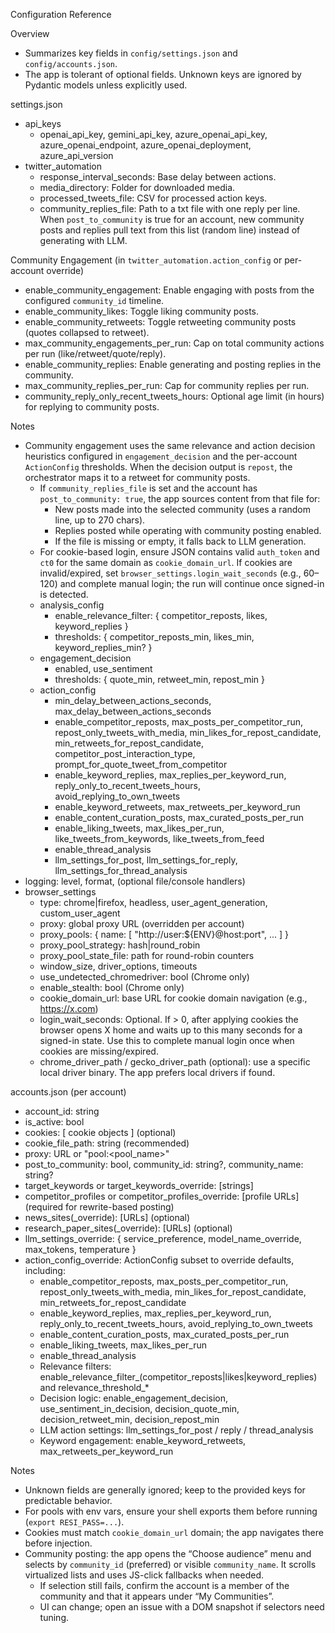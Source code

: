 Configuration Reference

Overview

- Summarizes key fields in `config/settings.json` and `config/accounts.json`.
- The app is tolerant of optional fields. Unknown keys are ignored by Pydantic models unless explicitly used.

settings.json

- api_keys
  - openai_api_key, gemini_api_key, azure_openai_api_key, azure_openai_endpoint, azure_openai_deployment, azure_api_version
- twitter_automation
  - response_interval_seconds: Base delay between actions.
  - media_directory: Folder for downloaded media.
  - processed_tweets_file: CSV for processed action keys.
  - community_replies_file: Path to a txt file with one reply per line. When `post_to_community` is true for an account, new community posts and replies pull text from this list (random line) instead of generating with LLM.

Community Engagement (in `twitter_automation.action_config` or per-account override)
- enable_community_engagement: Enable engaging with posts from the configured `community_id` timeline.
- enable_community_likes: Toggle liking community posts.
- enable_community_retweets: Toggle retweeting community posts (quotes collapsed to retweet).
- max_community_engagements_per_run: Cap on total community actions per run (like/retweet/quote/reply).
- enable_community_replies: Enable generating and posting replies in the community.
- max_community_replies_per_run: Cap for community replies per run.
- community_reply_only_recent_tweets_hours: Optional age limit (in hours) for replying to community posts.

Notes
- Community engagement uses the same relevance and action decision heuristics configured in `engagement_decision` and the per-account `ActionConfig` thresholds. When the decision output is `repost`, the orchestrator maps it to a retweet for community posts.
  - If `community_replies_file` is set and the account has `post_to_community: true`, the app sources content from that file for:
    - New posts made into the selected community (uses a random line, up to 270 chars).
    - Replies posted while operating with community posting enabled.
    - If the file is missing or empty, it falls back to LLM generation.
  - For cookie-based login, ensure JSON contains valid `auth_token` and `ct0` for the same domain as `cookie_domain_url`. If cookies are invalid/expired, set `browser_settings.login_wait_seconds` (e.g., 60–120) and complete manual login; the run will continue once signed-in is detected.
  - analysis_config
    - enable_relevance_filter: { competitor_reposts, likes, keyword_replies }
    - thresholds: { competitor_reposts_min, likes_min, keyword_replies_min? }
  - engagement_decision
    - enabled, use_sentiment
    - thresholds: { quote_min, retweet_min, repost_min }
  - action_config
    - min_delay_between_actions_seconds, max_delay_between_actions_seconds
    - enable_competitor_reposts, max_posts_per_competitor_run, repost_only_tweets_with_media,
      min_likes_for_repost_candidate, min_retweets_for_repost_candidate,
      competitor_post_interaction_type, prompt_for_quote_tweet_from_competitor
    - enable_keyword_replies, max_replies_per_keyword_run, reply_only_to_recent_tweets_hours, avoid_replying_to_own_tweets
    - enable_keyword_retweets, max_retweets_per_keyword_run
    - enable_content_curation_posts, max_curated_posts_per_run
    - enable_liking_tweets, max_likes_per_run, like_tweets_from_keywords, like_tweets_from_feed
    - enable_thread_analysis
    - llm_settings_for_post, llm_settings_for_reply, llm_settings_for_thread_analysis
- logging: level, format, (optional file/console handlers)
- browser_settings
  - type: chrome|firefox, headless, user_agent_generation, custom_user_agent
  - proxy: global proxy URL (overridden per account)
  - proxy_pools: { name: [ "http://user:${ENV}@host:port", ... ] }
  - proxy_pool_strategy: hash|round_robin
  - proxy_pool_state_file: path for round-robin counters
  - window_size, driver_options, timeouts
  - use_undetected_chromedriver: bool (Chrome only)
  - enable_stealth: bool (Chrome only)
  - cookie_domain_url: base URL for cookie domain navigation (e.g., https://x.com)
  - login_wait_seconds: Optional. If > 0, after applying cookies the browser opens X home and waits up to this many seconds for a signed-in state. Use this to complete manual login once when cookies are missing/expired.
  - chrome_driver_path / gecko_driver_path (optional): use a specific local driver binary. The app prefers local drivers if found.

accounts.json (per account)

- account_id: string
- is_active: bool
- cookies: [ cookie objects ] (optional)
- cookie_file_path: string (recommended)
- proxy: URL or "pool:<pool_name>"
- post_to_community: bool, community_id: string?, community_name: string?
- target_keywords or target_keywords_override: [strings]
- competitor_profiles or competitor_profiles_override: [profile URLs] (required for rewrite-based posting)
- news_sites(_override): [URLs] (optional)
- research_paper_sites(_override): [URLs] (optional)
- llm_settings_override: { service_preference, model_name_override, max_tokens, temperature }
- action_config_override: ActionConfig subset to override defaults, including:
  - enable_competitor_reposts, max_posts_per_competitor_run, repost_only_tweets_with_media,
    min_likes_for_repost_candidate, min_retweets_for_repost_candidate
  - enable_keyword_replies, max_replies_per_keyword_run, reply_only_to_recent_tweets_hours, avoid_replying_to_own_tweets
  - enable_content_curation_posts, max_curated_posts_per_run
  - enable_liking_tweets, max_likes_per_run
  - enable_thread_analysis
  - Relevance filters: enable_relevance_filter_(competitor_reposts|likes|keyword_replies) and relevance_threshold_*
  - Decision logic: enable_engagement_decision, use_sentiment_in_decision,
    decision_quote_min, decision_retweet_min, decision_repost_min
  - LLM action settings: llm_settings_for_post / reply / thread_analysis
  - Keyword engagement: enable_keyword_retweets, max_retweets_per_keyword_run

Notes

- Unknown fields are generally ignored; keep to the provided keys for predictable behavior.
- For pools with env vars, ensure your shell exports them before running (`export RESI_PASS=...`).
- Cookies must match `cookie_domain_url` domain; the app navigates there before injection.
- Community posting: the app opens the “Choose audience” menu and selects by `community_id` (preferred) or visible `community_name`. It scrolls virtualized lists and uses JS-click fallbacks when needed.
  - If selection still fails, confirm the account is a member of the community and that it appears under “My Communities”.
  - UI can change; open an issue with a DOM snapshot if selectors need tuning.
